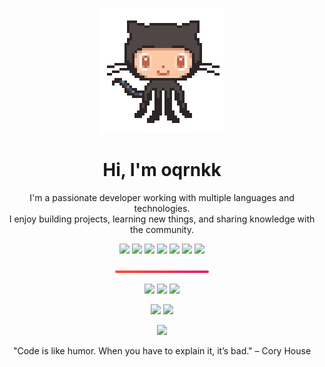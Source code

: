 <p align="center">
  <img src="./gitcat.gif" alt="Git Cat" width="200">
</p>

<h1 align="center">Hi, I'm oqrnkk</h1>
<p align="center">I'm a passionate developer working with multiple languages and technologies.<br>
I enjoy building projects, learning new things, and sharing knowledge with the community.</p>

<p align="center">
  <!-- Languages & Tech -->
  <img src="https://img.shields.io/badge/C%23-239120?style=for-the-badge&logo=c-sharp&logoColor=white">
  <img src="https://img.shields.io/badge/C%2B%2B-00599C?style=for-the-badge&logo=c%2B%2B&logoColor=white">
  <img src="https://img.shields.io/badge/Lua-2C2D72?style=for-the-badge&logo=lua&logoColor=white">
  <img src="https://img.shields.io/badge/Python-3776AB?style=for-the-badge&logo=python&logoColor=white">
  <img src="https://img.shields.io/badge/HTML-E34F26?style=for-the-badge&logo=html5&logoColor=white">
  <img src="https://img.shields.io/badge/CSS-1572B6?style=for-the-badge&logo=css3&logoColor=white">
  <img src="https://img.shields.io/badge/JavaScript-F7DF1E?style=for-the-badge&logo=javascript&logoColor=black">
</p>

<p align="center">
<svg width="150" height="4" xmlns="http://www.w3.org/2000/svg">
  <defs>
    <linearGradient id="grad" x1="0%" y1="0%" x2="100%" y2="0%">
      <stop offset="0%" stop-color="#FF512F"/>
      <stop offset="100%" stop-color="#DD2476"/>
    </linearGradient>
  </defs>
  <rect width="150" height="4" fill="url(#grad)" rx="2" />
</svg>
</p>

<p align="center">
  <!-- Current Focus -->
  <img src="https://img.shields.io/badge/Game_Dev-6A0DAD?style=for-the-badge">
  <img src="https://img.shields.io/badge/Automation-FF6F61?style=for-the-badge">
  <img src="https://img.shields.io/badge/Web_Projects-2E8B57?style=for-the-badge">
</p>

<p align="center">
  <!-- Currently Learning -->
  <img src="https://img.shields.io/badge/Modern_C++-00599C?style=for-the-badge">
  <img src="https://img.shields.io/badge/AI_Integration-FF6F61?style=for-the-badge">
</p>

<p align="center">
  <!-- Contact -->
  <img src="https://img.shields.io/badge/GitHub-181717?style=for-the-badge&logo=github&logoColor=white">
</p>

<p align="center" style="font-size:14px;">"Code is like humor. When you have to explain it, it’s bad." – Cory House</p>
